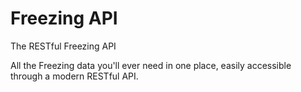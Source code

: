 # Freezing API
The RESTful Freezing API

All the Freezing data you'll ever need in one place, easily accessible through a modern RESTful API.
